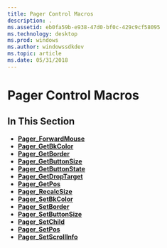 ```yaml
---
title: Pager Control Macros
description: .
ms.assetid: eb0fa59b-e938-47d0-bf0c-429c9cf58095
ms.technology: desktop
ms.prod: windows
ms.author: windowssdkdev
ms.topic: article
ms.date: 05/31/2018
---
```


# Pager Control Macros

## In This Section

-   [**Pager\_ForwardMouse**](/windows/desktop/api/Commctrl/nf-commctrl-pager_forwardmouse)
-   [**Pager\_GetBkColor**](/windows/desktop/api/Commctrl/nf-commctrl-pager_getbkcolor)
-   [**Pager\_GetBorder**](/windows/desktop/api/Commctrl/nf-commctrl-pager_getborder)
-   [**Pager\_GetButtonSize**](/windows/desktop/api/Commctrl/nf-commctrl-pager_getbuttonsize)
-   [**Pager\_GetButtonState**](/windows/desktop/api/Commctrl/nf-commctrl-pager_getbuttonstate)
-   [**Pager\_GetDropTarget**](/windows/desktop/api/Commctrl/nf-commctrl-pager_getdroptarget)
-   [**Pager\_GetPos**](/windows/desktop/api/Commctrl/nf-commctrl-pager_getpos)
-   [**Pager\_RecalcSize**](/windows/desktop/api/Commctrl/nf-commctrl-pager_recalcsize)
-   [**Pager\_SetBkColor**](/windows/desktop/api/Commctrl/nf-commctrl-pager_setbkcolor)
-   [**Pager\_SetBorder**](/windows/desktop/api/Commctrl/nf-commctrl-pager_setborder)
-   [**Pager\_SetButtonSize**](/windows/desktop/api/Commctrl/nf-commctrl-pager_setbuttonsize)
-   [**Pager\_SetChild**](/windows/desktop/api/Commctrl/nf-commctrl-pager_setchild)
-   [**Pager\_SetPos**](/windows/desktop/api/Commctrl/nf-commctrl-pager_setpos)
-   [**Pager\_SetScrollInfo**](/windows/desktop/api/Commctrl/nf-commctrl-pager_setscrollinfo)

 

 




